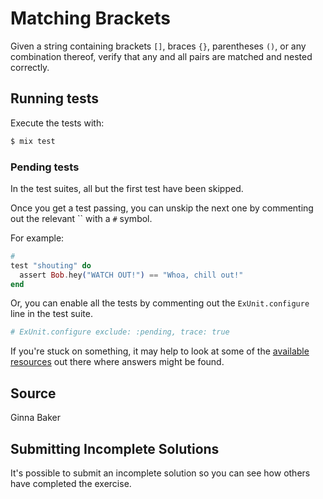 # Matching Brackets

Given a string containing brackets `[]`, braces `{}`, parentheses `()`,
or any combination thereof, verify that any and all pairs are matched
and nested correctly.

## Running tests

Execute the tests with:

```bash
$ mix test
```

### Pending tests

In the test suites, all but the first test have been skipped.

Once you get a test passing, you can unskip the next one by
commenting out the relevant `` with a `#` symbol.

For example:

```elixir
#
test "shouting" do
  assert Bob.hey("WATCH OUT!") == "Whoa, chill out!"
end
```

Or, you can enable all the tests by commenting out the
`ExUnit.configure` line in the test suite.

```elixir
# ExUnit.configure exclude: :pending, trace: true
```

If you're stuck on something, it may help to look at some of
the [available resources](https://exercism.io/tracks/elixir/resources)
out there where answers might be found.

## Source

Ginna Baker

## Submitting Incomplete Solutions

It's possible to submit an incomplete solution so you can see how others have completed the exercise.
